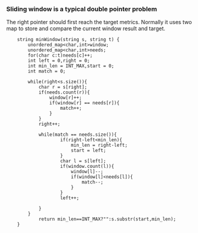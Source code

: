 ### Sliding window is a typical double pointer problem
The right pointer should first reach the target metrics.
Normally it uses two map to store and compare the current window
result and target. 

```
    string minWindow(string s, string t) {
        unordered_map<char,int>window;
        unordered_map<char,int>needs;
        for(char c:t)needs[c]++;
        int left = 0,right = 0;
        int min_len = INT_MAX,start = 0;
        int match = 0;
        
        while(right<s.size()){
            char r = s[right];
            if(needs.count(r)){
                window[r]++;
                if(window[r] == needs[r]){
                    match++;
                }
            }
            right++;
            
            while(match == needs.size()){
                    if(right-left<min_len){
                        min_len = right-left;
                        start = left;
                    }
                    char l = s[left];
                    if(window.count(l)){
                        window[l]--;
                        if(window[l]<needs[l]){
                            match--;
                        }
                    }
                    left++;
                
            }
        } 
            return min_len==INT_MAX?"":s.substr(start,min_len);
    }
```	